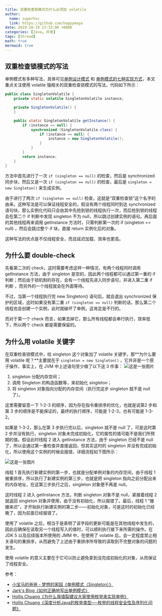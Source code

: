 ```yaml
---
title: 双重检查锁模式为什么必须加 volatile
author:
  name: superhsc
  link: https://github.com/happymaya
date: 2019-10-19 23:33:00 +0800
categories: [Java, 并发]
tags: [thread]
math: true
mermaid: true
---
```


## 双重检查锁模式的写法

单例模式有多种写法，具体可见[单例设计模式]() 和 [单例模式的七种实现方式]()，本文重点关注使用 volatile 强相关的双重检查锁模式的写法，代码如下所示：

```java
public class SingletonVolatile {
    private static volatile SingletonVolatile instance;

    private SingletonVolatile() {
    }

    public static SingletonVolatile getInstance() {
        if (instance == null) {
            synchronized (SingletonVolatile.class) {
                if (instance == null) {
                    instance = new SingletonVolatile();
                }
            }
        }
        return instance;
    }
}
```

方法中首先进行了一次 `if (singleton == null)` 的检查，然后是 synchronized 同步块，然后又是一次 `if (singleton == null)` 的检查，最后是 `singleton = new Singleton()` 来生成实例。

由于进行了两次 `if (singleton == null)` 检查，这就是“双重检查锁”这个名字的由来。这种写法是可以保证线程安全的，假设有两个线程同时到达 synchronized 语句块，那么实例化代码只会由其中先抢到锁的线程执行一次，而后抢到锁的线程会在第二个 if 判断中发现 singleton 不为 null，所以跳过创建实例的语句。再后面的其他线程再来调用 getInstance 方法时，只需判断第一次的 if (singleton == null) ，然后会跳过整个 if 块，直接 return 实例化后的对象。

这种写法的优点是不仅线程安全，而且延迟加载、效率也更高。

## 为什么要 double-check

先看第二次的 check，这时需要考虑这样一种情况，有两个线程同时调用 getInstance 方法，由于 singleton 是空的，因此两个线程都可以通过第一重的 if 判断；然后由于锁机制的存在，会有一个线程先进入同步语句，并进入第二重 if 判断 ，而另外的一个线程就会在外面等待。

不过，当第一个线程执行完 new Singleton() 语句后，就会退出 synchronized 保护的区域，这时如果没有第二重 `if (singleton == null)` 判断的话，那么第二个线程也会创建一个实例，此时就破坏了单例，这肯定是不行的。

而对于第一个 check 而言，如果去掉它，那么所有线程都会串行执行，效率低下，所以两个 check 都是需要保留的。

## 为什么用 volatile 关键字

在双重检查锁模式中，给 singleton 这个对象加了 volatile 关键字，那**为什么要用 volatile 呢？**主要就在于 `singleton = new Singleton()` ，它并非是一个原子操作，事实上，在 JVM 中上述语句至少做了以下这 3 件事：
![这是一张图片](https://maxpixelton.github.io/images/assert/java/thread/java-63-2.png)

1. singleton 分配内存空间；
2. 调用 Singleton 的构造函数等，来初始化 singleton；
3. 将 singleton 对象指向分配的内存空间（执行完这步 singleton 就不是 null 了）。

这里需要留意一下 1-2-3 的顺序，因为存在指令重排序的优化，也就是说第2 步和第 3 步的顺序是不能保证的，最终的执行顺序，可能是 1-2-3，也有可能是 1-3-2。

如果是 1-3-2，那么在第 3 步执行完以后，singleton 就不是 null 了，可是这时第 2 步并没有执行，singleton 对象未完成初始化，它的属性的值可能不是我们所预期的值。假设此时线程 2 进入 getInstance 方法，由于 singleton 已经不是 null 了，所以会通过第一重检查并直接返回，但其实这时的 singleton 并没有完成初始化，所以使用这个实例的时候会报错，详细流程如下图所示：

![这是一张图片](https://maxpixelton.github.io/images/assert/java/thread/java-63-3.png)

线程 1 首先执行新建实例的第一步，也就是分配单例对象的内存空间，由于线程 1 被重排序，所以执行了新建实例的第三步，也就是把 singleton 指向之前分配出来的内存地址，在这第三步执行之后，singleton 对象便不再是 null。

这时线程 2 进入 getInstance 方法，判断 singleton 对象不是 null，紧接着线程 2 就返回 singleton 对象并使用，由于没有初始化，所以报错了。最后，线程 1 “姗姗来迟”，才开始执行新建实例的第二步——初始化对象，可是这时的初始化已经晚了，因为前面已经报错了。

使用了 volatile 之后，相当于是表明了该字段的更新可能是在其他线程中发生的，因此应确保在读取另一个线程写入的值时，可以顺利执行接下来所需的操作。在 JDK 5 以及后续版本所使用的 JMM 中，在使用了 volatile 后，会一定程度禁止相关语句的重排序，从而避免了上述由于重排序所导致的读取到不完整对象的问题的发生。

使用 volatile 的意义主要在于它可以防止避免拿到没完成初始化的对象，从而保证了线程安全。

参考：
- [小宝马的爸爸 - 梦想的家园《单例模式（Singleton）》](https://www.cnblogs.com/BoyXiao/archive/2010/05/07/1729376.html)
- [Jark's Blog《如何正确地写出单例模式》](http://wuchong.me/blog/2014/08/28/how-to-correctly-write-singleton-pattern/)
- [Hollis Chuang《为什么我墙裂建议大家使用枚举来实现单例》](https://www.hollischuang.com/archives/2498)
- [Hollis Chuang《深度分析Java的枚举类型—-枚举的线程安全性及序列化问题》](https://www.hollischuang.com/archives/197)
